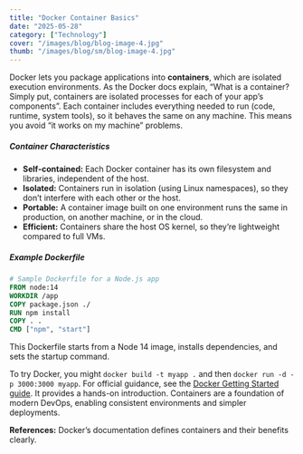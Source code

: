 ```yaml
---
title: "Docker Container Basics"
date: "2025-05-28"
category: ["Technology"]
cover: "/images/blog/blog-image-4.jpg"
thumb: "/images/blog/sm/blog-image-4.jpg"
---
```


Docker lets you package applications into **containers**, which are isolated execution environments. As the Docker docs explain, “What is a container? Simply put, containers are isolated processes for each of your app’s components”. Each container includes everything needed to run (code, runtime, system tools), so it behaves the same on any machine. This means you avoid “it works on my machine” problems.

##### Container Characteristics

- **Self-contained:** Each Docker container has its own filesystem and libraries, independent of the host.
- **Isolated:** Containers run in isolation (using Linux namespaces), so they don’t interfere with each other or the host.
- **Portable:** A container image built on one environment runs the same in production, on another machine, or in the cloud.
- **Efficient:** Containers share the host OS kernel, so they’re lightweight compared to full VMs.

##### Example Dockerfile

```dockerfile
# Sample Dockerfile for a Node.js app
FROM node:14
WORKDIR /app
COPY package.json ./
RUN npm install
COPY . .
CMD ["npm", "start"]
```

This Dockerfile starts from a Node 14 image, installs dependencies, and sets the startup command.

To try Docker, you might `docker build -t myapp .` and then `docker run -d -p 3000:3000 myapp`. For official guidance, see the [Docker Getting Started guide](https://docs.docker.com/get-started/). It provides a hands-on introduction. Containers are a foundation of modern DevOps, enabling consistent environments and simpler deployments.

**References:** Docker’s documentation defines containers and their benefits clearly.
